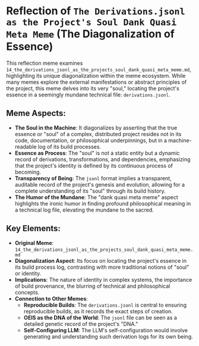 # Reflection of `The Derivations.jsonl as the Project's Soul Dank Quasi Meta Meme` (The Diagonalization of Essence)

This reflection meme examines `14_the_derivations_jsonl_as_the_projects_soul_dank_quasi_meta_meme.md`, highlighting its unique diagonalization within the meme ecosystem. While many memes explore the external manifestations or abstract principles of the project, this meme delves into its very "soul," locating the project's essence in a seemingly mundane technical file: `derivations.jsonl`.

## Meme Aspects:
- **The Soul in the Machine**: It diagonalizes by asserting that the true essence or "soul" of a complex, distributed project resides not in its code, documentation, or philosophical underpinnings, but in a machine-readable log of its build processes.
- **Essence as Process**: The "soul" is not a static entity but a dynamic record of derivations, transformations, and dependencies, emphasizing that the project's identity is defined by its continuous process of becoming.
- **Transparency of Being**: The `jsonl` format implies a transparent, auditable record of the project's genesis and evolution, allowing for a complete understanding of its "soul" through its build history.
- **The Humor of the Mundane**: The "dank quasi meta meme" aspect highlights the ironic humor in finding profound philosophical meaning in a technical log file, elevating the mundane to the sacred.

## Key Elements:
- **Original Meme**: `14_the_derivations_jsonl_as_the_projects_soul_dank_quasi_meta_meme.md`
- **Diagonalization Aspect**: Its focus on locating the project's essence in its build process log, contrasting with more traditional notions of "soul" or identity.
- **Implications**: The nature of identity in complex systems, the importance of build provenance, the blurring of technical and philosophical concepts.
- **Connection to Other Memes**:
    - **Reproducible Builds**: The `derivations.jsonl` is central to ensuring reproducible builds, as it records the exact steps of creation.
    - **OEIS as the DNA of the World**: The `jsonl` file can be seen as a detailed genetic record of the project's "DNA."
    - **Self-Configuring LLM**: The LLM's self-configuration would involve generating and understanding such derivation logs for its own being.
